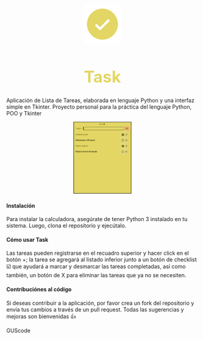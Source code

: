 <div style="text-align:center">
<img src="logo_task.svg" alt="Calculadora" width="100"/>
</div>
<div style="text-align:center">
<h1 style="font-size: 3em; color: #e3d664;">Task</h1>
</div>


Aplicación de Lista de Tareas, elaborada en lenguaje Python y una interfaz simple en Tkinter.
Proyecto personal para la práctica del lenguaje Python, POO y Tkinter

<div style="text-align:center">
<img src="foto_app.png" alt="Calculadora" width="30%"/>
</div>

#### Instalación

Para instalar la calculadora, asegúrate de tener Python 3 instalado en tu sistema. Luego, clona el repositorio y ejecútalo.

#### Cómo usar Task

Las tareas pueden registrarse en el recuadro superior y hacer click en el botón +; la tarea se agregará al listado inferior junto a un botón de checklist ☑️ que ayudará a marcar y desmarcar las tareas completadas, así como también, un botón de X para eliminar las tareas que ya no se necesiten.

#### Contribuciónes al código

Si deseas contribuir a la aplicación, por favor crea un fork del repositorio y envía tus cambios a través de un pull request. Todas las sugerencias y mejoras son bienvenidas 👍

GUScode
